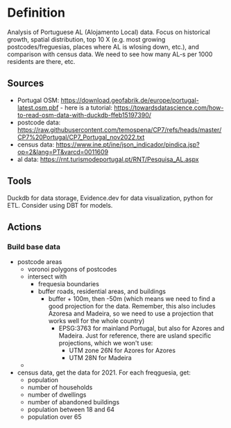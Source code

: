 # Definition

Analysis of Portuguese AL (Alojamento Local) data. Focus on historical growth, spatial distribution, top 10 X (e.g. most growing postcodes/freguesias, places where AL is wlosing down, etc.), and comparison with census data. We need to see how many AL-s per 1000 residents are there, etc.

## Sources
- Portugal OSM: https://download.geofabrik.de/europe/portugal-latest.osm.pbf - here is a tutorial: https://towardsdatascience.com/how-to-read-osm-data-with-duckdb-ffeb15197390/
- postcode data: https://raw.githubusercontent.com/temospena/CP7/refs/heads/master/CP7%20Portugal/CP7_Portugal_nov2022.txt
- census data: https://www.ine.pt/ine/json_indicador/pindica.jsp?op=2&lang=PT&varcd=0011609
- al data: https://rnt.turismodeportugal.pt/RNT/Pesquisa_AL.aspx

## Tools

Duckdb for data storage, Evidence.dev for data visualization, python for ETL. Consider using DBT for models.

## Actions

### Build base data

- postcode areas
  - voronoi polygons of postcodes
  - intersect with
    - frequesia boundaries
    - buffer roads, residential areas, and buildings
      - buffer + 100m, then -50m (which means we need to find a good projection for the data. Remember, this also includes Azoresa and Madeira, so we need to use a projection that works well for the whole country)
        - EPSG:3763 for mainland Portugal, but also for Azores and Madeira. Just for reference, there are usland specific projections, which we won't use:
          - UTM zone 26N for Azores for Azores
          - UTM 28N for Madeira
  - 
- census data, get the data for 2021. For each freqguesia, get:
  - population
  - number of households
  - number of dwellings
  - number of abandoned buildings
  - population between 18 and 64
  - population over 65
